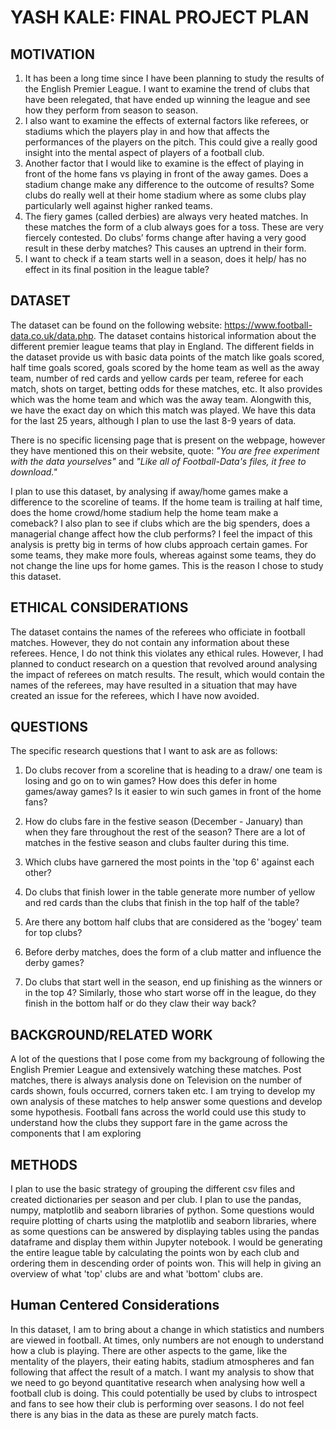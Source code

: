 ﻿# YASH KALE: FINAL PROJECT PLAN

## MOTIVATION
1. It has been a long time since I have been planning to study the results of the English Premier League. I want to examine the trend of clubs that have been relegated, that have ended up winning the league and see how they perform from season to season.
2. I also want to examine the effects of external factors like referees, or stadiums which the players play in and how that affects the performances of the players on the pitch. This could give a really good insight into the mental aspect of players of a football club. 
3. Another factor that I would like to examine is the effect of playing in front of the home fans vs playing in front of the away games. Does a stadium change make any difference to the outcome of results? Some clubs do really well at their home stadium where as some clubs play particularly well against higher ranked teams. 
5. The fiery games (called derbies) are always very heated matches. In these matches the form of a club always goes for a toss. These are very fiercely contested. Do clubs’ forms change after having a very good result in these derby matches? This causes an uptrend in their form.
6. I want to check if a team starts well in a season, does it help/ has no effect in its final position in the league table?

## DATASET
The dataset can be found on the following website: https://www.football-data.co.uk/data.php.
The dataset contains historical information about the different premier league teams that play in England. The different fields in the dataset provide us with basic data points of the match like goals scored, half time goals scored, goals scored by the home team as well as the away team, number of red cards and yellow cards per team, referee for each match, shots on target, betting odds for these matches, etc. It also provides which was the home team and which was the away team. Alongwith this, we have the exact day on which this match was played. We have this data for the last 25 years, although I plan to use the last 8-9 years of data.

There is no specific licensing page that is present on the webpage, however they have mentioned this on their website, quote: *"You are free experiment with the data yourselves"* and *"Like all of Football-Data's files, it free to download."*

I plan to use this dataset, by analysing if away/home games make a difference to the scoreline of teams. If the home team is trailing at half time, does the home crowd/home stadium help the home team make a comeback? I also plan to see if clubs which are the big spenders, does a managerial change affect how the club performs?
I feel the impact of this analysis is pretty big in terms of how clubs approach certain games. For some teams, they make more fouls, whereas against some teams, they do not change the line ups for home games. This is the reason I chose to study this dataset.

## ETHICAL CONSIDERATIONS
The dataset contains the names of the referees who officiate in football matches. However, they do not contain any information about these referees. Hence, I do not think this violates any ethical rules. However, I had planned to conduct research on a question that revolved around analysing the impact of referees on match results. The result, which would contain the names of the referees, may have resulted in a situation that may have created an issue for the referees, which I have now avoided.  

## QUESTIONS

The specific research questions that I want to ask are as follows:
1. Do clubs recover from a scoreline that is heading to a draw/ one team is losing and go on to win games? How does this defer in home games/away games? Is it easier to win such games in front of the home fans?

2. How do clubs fare in the festive season (December - January) than when they fare throughout the rest of the season? There are a lot of matches in the festive season and clubs faulter during this time.

3. Which clubs have garnered the most points in the 'top 6' against each other?

4. Do clubs that finish lower in the table generate more number of yellow and red cards than the clubs that finish in the top half of the table?

5. Are there any bottom half clubs that are considered as the 'bogey' team for top clubs?

6. Before derby matches, does the form of a club matter and influence the derby games?

7. Do clubs that start well in the season, end up finishing as the winners or in the top 4? Similarly, those who start worse off in the league, do they finish in the bottom half or do they claw their way back?

## BACKGROUND/RELATED WORK

A lot of the questions that I pose come from my backgroung of following the English Premier League and extensively watching these matches. Post matches, there is always analysis done on Television on the number of cards shown, fouls occurred, corners taken etc. I am trying to develop my own analysis of these matches to help answer some questions and develop some hypothesis. Football fans across the world could use this study to understand how the clubs they support fare in the game across the components that I am exploring

## METHODS
I plan to use the basic strategy of grouping the different csv files and created dictionaries per season and per club. I plan to use the pandas, numpy, matplotlib and seaborn libraries of python. Some questions would require plotting of charts using the matplotlib and seaborn libraries, where as some questions can be answered by displaying tables using the pandas dataframe and display them within Jupyter notebook. I would be generating the entire league table by calculating the points won by each club and ordering them in descending order of points won. This will help in giving an overview of what 'top' clubs are and what 'bottom' clubs are.

## Human Centered Considerations
In this dataset, I am to bring about a change in which statistics and numbers are viewed in football. At times, only numbers are not enough to understand how a club is playing. There are other aspects to the game, like the mentality of the players, their eating habits, stadium atmospheres and fan following that affect the result of a match. I want my analysis to show that we need to go beyond quantitative research when analysing how well a football club is doing. This could potentially be used by clubs to introspect and fans to see how their club is performing over seasons. I do not feel there is any bias in the data as these are purely match facts.